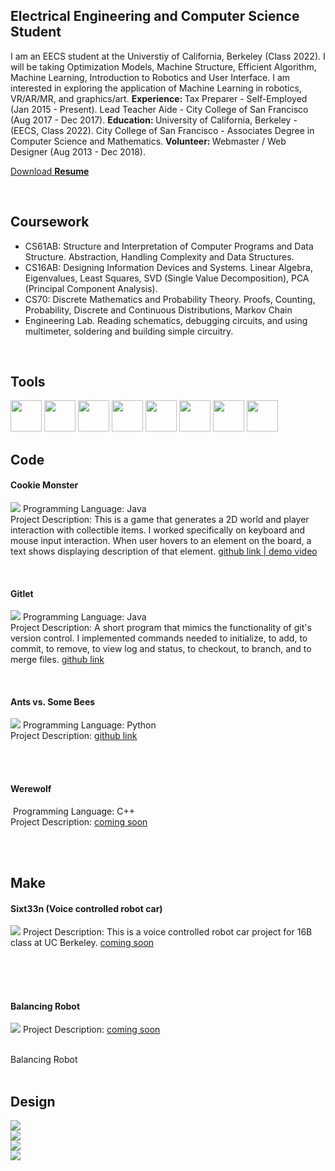 <link type="text/css" rel="stylesheet" href="main.css" />

<h2 id="Top"> Electrical Engineering and Computer Science Student</h2>

<span>
I am an EECS student at the Universtiy of California, Berkeley (Class 2022). I will be taking Optimization Models, Machine Structure, Efficient Algorithm, Machine Learning, Introduction to Robotics and User Interface. I am interested in exploring the application of Machine Learning in robotics, VR/AR/MR, and graphics/art.
<strong> Experience: </strong>
Tax Preparer - Self-Employed (Jan 2015 - Present). 
 Lead Teacher Aide - City College of San Francisco (Aug 2017 - Dec 2017).
<strong>Education: </strong>
University of California, Berkeley - (EECS, Class 2022).
City College of San Francisco - Associates Degree in Computer Science and Mathematics.
<strong> Volunteer: </strong>
Webmaster / Web Designer (Aug 2013 - Dec 2018).
</span>

<p><a href="Resume8_IrvinTancioco-3.pdf">Download <strong>Resume</strong></a></p>

<br>

<!-- Coursework-->
<h2 id="Coursework"> Coursework </h2>

- CS61AB: Structure and Interpretation of Computer Programs and Data Structure. Abstraction, Handling Complexity and Data Structures.
- CS16AB: Designing Information Devices and Systems. Linear Algebra, Eigenvalues, Least Squares, SVD (Single Value Decomposition), PCA (Principal Component Analysis).
- CS70: Discrete Mathematics and Probability Theory. Proofs, Counting, Probability, Discrete and Continuous Distributions, Markov Chain
- Engineering Lab. Reading schematics, debugging circuits, and using multimeter, soldering and building simple circuitry.

<br>

<!-- Tools -->
<h2 id="Tools"> Tools </h2>

<img src="img/python.png" width = "50">
<img src="img/java.png" width = "50">
<img src="img/cplusplus.png" width = "50">
<img src="img/jupyter.png" width = "50">
<img src="img/photoshop.png" width = "50">
<img src="img/illustrator.png" width = "50">
<img src="img/dreamweaver.png" width = "50">
<img src="img/wordpress.png" width = "50">

<br>

<!-- Programming Section -->
<h2 id="Code"> Code </h2>

<div class="gallery">
  <div class="border-round" margin=20 width=10>
    <h4> Cookie Monster </h4>
    <p><img class="side" src="img/cookiemonster.png">
    Programming Language: Java <br>
    Project Description: This is a game that generates a 2D world and player interaction with collectible items. I worked specifically on keyboard and mouse input interaction. When user hovers to an element on the board, a text shows displaying description of that element.
      <a href="https://github.com/itancio/cookiemonster"> github link </a> 
      <a href="https://www.youtube.com/watch?v=ES2n5Quh2KE">  |   demo video </a>
    </p>
    <br>
  </div>
 
   <div class="border-round"> 
    <h4> Gitlet </h4>
    <p><img class="side" src="img/gitlet.png">
    Programming Language: Java <br>
    Project Description: A short program that mimics the functionality of git's version control. I implemented commands needed to initialize, to add, to commit, to remove, to view log and status, to checkout, to branch, and to merge files.
    <a href="https://github.com/itancio/gitlet"> github link </a>
    </p>
    <br>
  </div>

  <div class="border-round"> 
    <h4> Ants vs. Some Bees </h4>
    <p><img class="side" src="img/ants.png">
    Programming Language: Python <br>
    Project Description: 
    <a href="https://github.com/itancio/ants"> github link </a>
    </p>
    <br><br>
  </div>
 
   <div class="border-round"> 
    <h4> Werewolf </h4>
    <p><img class="side" src="">
    Programming Language: C++ <br>
    Project Description: 
    <a href=""> coming soon </a>
    </p>
    <br>
  </div>
</div>

<br>

 
<!-- Blog Projects -->
<h2 id="Make"> Make </h2>

<div class="gallery">
 <div class="border-round"> 
    <h4> Sixt33n (Voice controlled robot car)</h4>
    <p><img class="side" src="img/sixt33n.png">
    Project Description: This is a voice controlled robot car project for 16B class at UC Berkeley.
    <a href=""> coming soon </a>
    </p>
    <br><br><br>
  </div>

  <div class="border-round"> 
    <h4> Balancing Robot </h4>
    <p><img class="side" src="img/werewolf.jpg">
    Project Description:
    <a href=""> coming soon </a>
    </p>
    <br>
  </div>
  <div class="border-round"> Balancing Robot
  </div>
</div>

<br>

<!-- Project Graphics -->
<h2 id="Design"> Design </h2>

<div class="gallery">
  <div class="thumbnail short"><a href="img/maker1.png">
    <img src="img/maker1.png"></a></div>
  <div class="thumbnail short"><a href="img/maker2.png">
    <img src="img/maker2.png"></a></div>
  <div class="thumbnail"><a href="img/gala.png">
    <img src="img/gala.png"></a></div>
  <div class="thumbnail"><a href="img/trendbrasil.png">
    <img src="img/trendbrasil.png"></a></div>
</div>









  

